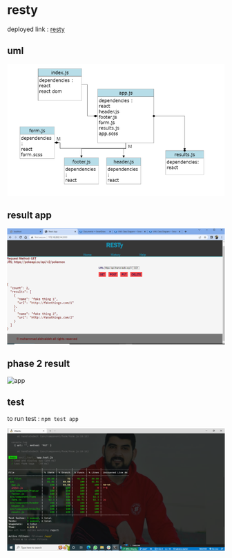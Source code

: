 # resty
 deployed link : [resty](https://mohammadsh96.github.io/resty01/)

## uml
![uml](./uml.png)


## result app 

![res](./result.png)

## phase 2  result

![app](./app.png)


## test 

to run test : `npm test app`
 
![test](./test.png)
